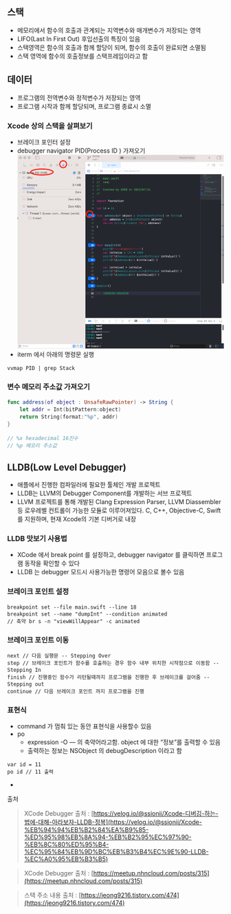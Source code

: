 ## 스택
- 메모리에서 함수의 호출과 관계되는 지역변수와 매개변수가 저장되는 영역
- LIFO(Last In First Out) 후입선출의 특징이 있음
- 스택영역은 함수의 호출과 함께 할당이 되며, 함수의 호출이 완료되면 소멸됨
- 스택 영역에 함수의 호출정보를 스택프레임이라고 함

## 데이터 
- 프로그램의 전역변수와 정적변수가 저장되는 영역
- 프로그램 시작과 함께 할당되며, 프로그램 종료시 소멸

### Xcode 상의 스택을 살펴보기
- 브레이크 포인터 설정
- debugger navigator PID(Process ID ) 가져오기
![ex_screenshot](/img/debugger.png)
- iterm 에서 아래의 명령문 실행
```
vvmap PID | grep Stack
```

### 변수 메모리 주소값 가져오기
```swift
func address(of object : UnsafeRawPointer) -> String {
	let addr = Int(bitPattern:object)
	return String(format:"%p", addr)
}

// %x hexadecimal 16진수
// %p 메모리 주소값
```

 
## LLDB(Low Level Debugger) 
- 애플에서 진행한 컴파일러에 필요한 툴체인 개발 프로젝트
- LLDB는 LLVM의 Debugger Component를 개발하는 서브 프로젝트
- LLVM 프로젝트를 통해 개발된 Clang Expression Parser, LLVM Diassembler 등 로우레벨 컨트롤이 가능한 모듈로 이루어져있다. C, C++, Objective-C, Swift를 지원하며, 현재 Xcode의 기본 디버거로 내장

### LLDB 맛보기 사용법
- XCode 에서 break point 를 설정하고, debugger navigator 를 클릭하면 프로그램 동작을 확인할 수 있다
- LLDB 는 debugger 모드시 사용가능한 명령어 모음으로 볼수 있음 

### 브레이크 포인트 설정
```lldb
breakpoint set --file main.swift --line 18
breakpoint set --name "dumpInt" --condition animated
// 축약 br s -n "viewWillAppear" -c animated
```

### 브레이크 포인트 이동
```lldb
next // 다음 실행문 -- Stepping Over
step // 브레이크 포인트가 함수를 호출하는 경우 함수 내부 위치한 시작점으로 이동함 -- Stepping In
finish // 진행중인 함수가 리턴될때까지 프로그램을 진행한 후 브레이크를 걸어줌 -- Stepping out
continue // 다음 브레이크 포인트 까지 프로그램을 진행
```

### 표현식
- command 가 멈춰 있는 동안 표현식을 사용할수 있음
-  po
    - expression -O — 의 축약어라고함. object 에 대한 “정보”를 출력할 수 있음
    - 출력하는 정보는 NSObject 의 debugDescription 이라고 함
```lldb
var id = 11
po id // 11 출력
```
- 

 출처 
> XCode Debugger 출처 : [](https://velog.io/@ssionii/Xcode-%EB%94%94%EB%B2%84%EA%B9%85-%ED%95%98%EB%8A%94-%EB%B2%95%EC%97%90-%EB%8C%80%ED%95%B4-%EC%95%84%EB%9D%BC%EB%B3%B4%EC%9E%90-LLDB-%EC%A0%95%EB%B3%B5)[https://velog.io/@ssionii/Xcode-디버깅-하는-법에-대해-아라보자-LLDB-정복](https://velog.io/@ssionii/Xcode-%EB%94%94%EB%B2%84%EA%B9%85-%ED%95%98%EB%8A%94-%EB%B2%95%EC%97%90-%EB%8C%80%ED%95%B4-%EC%95%84%EB%9D%BC%EB%B3%B4%EC%9E%90-LLDB-%EC%A0%95%EB%B3%B5)

> XCode Debugger 출처 : [https://meetup.nhncloud.com/posts/315](https://meetup.nhncloud.com/posts/315)

> 스택 주소 내용 출처 : [https://jeong9216.tistory.com/474](https://jeong9216.tistory.com/474)
